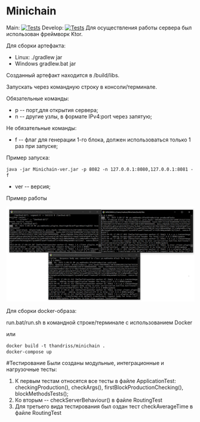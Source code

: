 # Minichain

Main:
[![Tests](https://github.com/Thandriss/Minichain/actions/workflows/gradle-test.yml/badge.svg?branch=main)](https://github.com/Thandriss/Minichain/actions/workflows/gradle-tests.yml)
Develop:
[![Tests](https://github.com/Thandriss/Minichain/actions/workflows/gradle-test.yml/badge.svg?branch=develop)](https://github.com/Thandriss/Minichain/actions/workflows/gradle-test.yml)
Для осуществления работы сервера был использован фреймворк Ktor.

Для сборки артефакта:
- Linux: ./gradlew jar
- Windows gradlew.bat jar

Созданный артефакт находится в /build/libs.

Запускать через командную строку в консоли/терминале.

Обязательные команды:
* p -- порт,для открытия сервера;
* n -- другие узлы, в формате IPv4:port через запятую;

Не обязательные команды:
* f -- флаг для генерации 1-го блока, должен использоваться только 1 раз при запуске;

Пример запуска:
```
java -jar Minichain-ver.jar -p 8082 -n 127.0.0.1:8080,127.0.0.1:8081 -f
```
* ver -- версия;

Пример работы

![alt text](./images/work.png)

Для сборки docker-образа:

run.bat/run.sh в командной строке/терминале с использованием Docker

или

```
docker build -t thandriss/minichain .
docker-compose up
```

#Тестирование 
Были созданы модульные, интеграционные и нагрузочные тесты:
1. К первым тестам относятся все тесты в файле ApplicationTest: checkingProduction(), checkArgs(), firstBlockProductionChecking(), blockMethodsTests();
2. Ко вторым -- checkServerBehaviour() в файле RoutingTest
3. Для третьего вида тестирования был оздан тест checkAverageTime в файле RoutingTest 